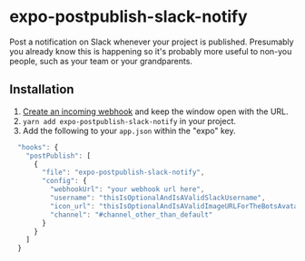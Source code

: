 # expo-postpublish-slack-notify

Post a notification on Slack whenever your project is published.
Presumably you already know this is happening so it's probably more
useful to non-you people, such as your team or your grandparents.

## Installation

1. [Create an incoming webhook](https://api.slack.com/incoming-webhooks) and keep the window open with the URL.
2. `yarn add expo-postpublish-slack-notify` in your project.
3. Add the following to your `app.json` within the "expo" key.

```javascript
  "hooks": {
    "postPublish": [
      {
        "file": "expo-postpublish-slack-notify",
        "config": {
          "webhookUrl": "your webhook url here",
          "username": "thisIsOptionalAndIsAValidSlackUsername",
          "icon_url": "thisIsOptionalAndIsAValidImageURLForTheBotsAvatar",
          "channel": "#channel_other_than_default"
        }
      }
    ]
  }
```
